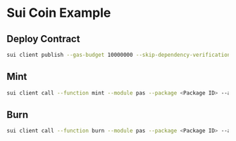 # Sui Coin Example

## Deploy Contract
``` bash
sui client publish --gas-budget 10000000 --skip-dependency-verification
```

## Mint
``` bash
sui client call --function mint --module pas --package <Package ID> --args <treasury_cap Object ID> "<amount>" <recipient Object ID> --gas-budget 3000000
```

## Burn
``` bash
sui client call --function burn --module pas --package <Package ID> --args <treasury_cap Object ID> <coin Object ID> --gas-budget 3000000
```